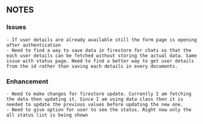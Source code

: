 ## NOTES

### Issues
    - If user details are already available still the form page is opening after authentication
    - Need to find a way to save data in firestore for chats so that the each user details can be fetched without storing the actual data. Same issue with status page. Need to find a better way to get user details from the id rather than saving each details in every documents.

### Enhancement
    - Need to make changes for firestore update. Currently I am fetching the data then updating it. Since I am using data class then it is needed to update the previous values before updating the new one.
    - Need to give option for user to see the status. Right now only the all status list is being shown